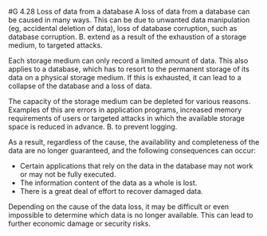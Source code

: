 #G 4.28 Loss of data from a database
A loss of data from a database can be caused in many ways. This can be due to unwanted data manipulation (eg, accidental deletion of data), loss of database corruption, such as database corruption. B. extend as a result of the exhaustion of a storage medium, to targeted attacks.

Each storage medium can only record a limited amount of data. This also applies to a database, which has to resort to the permanent storage of its data on a physical storage medium. If this is exhausted, it can lead to a collapse of the database and a loss of data.

The capacity of the storage medium can be depleted for various reasons. Examples of this are errors in application programs, increased memory requirements of users or targeted attacks in which the available storage space is reduced in advance. B. to prevent logging.

As a result, regardless of the cause, the availability and completeness of the data are no longer guaranteed, and the following consequences can occur:

* Certain applications that rely on the data in the database may not work or may not be fully executed.
* The information content of the data as a whole is lost.
* There is a great deal of effort to recover damaged data.


Depending on the cause of the data loss, it may be difficult or even impossible to determine which data is no longer available. This can lead to further economic damage or security risks.



